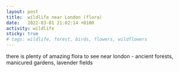 ```yaml
---
layout: post
title:  wildlife near London (flora)
date:   2022-03-01 21:02:14 +0100
activity: wildlife
sticky: true
# tags: wildlife, forest, birds, flowers, wildflowers
---
```



there is plenty of amazing flora to see near london - ancient forests, manicured gardens, lavender fields